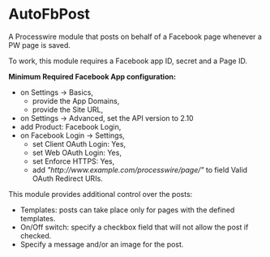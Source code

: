 # AutoFbPost
A Processwire module that posts on behalf of a Facebook page whenever a PW page is saved.

To work, this module requires a Facebook app ID, secret and a Page ID.

**Minimum Required Facebook App configuration:**
- on Settings -> Basics,
  - provide the App Domains,
  - provide the Site URL,
- on Settings -> Advanced, set the API version to 2.10
- add Product: Facebook Login,
- on Facebook Login -> Settings,
  - set Client OAuth Login: Yes,
  - set Web OAuth Login: Yes,
  - set Enforce HTTPS: Yes,
  - add *"http:<i></i>//www<i></i>.example.com/processwire/page/"* to field Valid OAuth Redirect URIs.

This module provides additional control over the posts:
- Templates: posts can take place only for pages with the defined templates.
- On/Off switch: specify a checkbox field that will not allow the post if checked.
- Specify a message and/or an image for the post.
